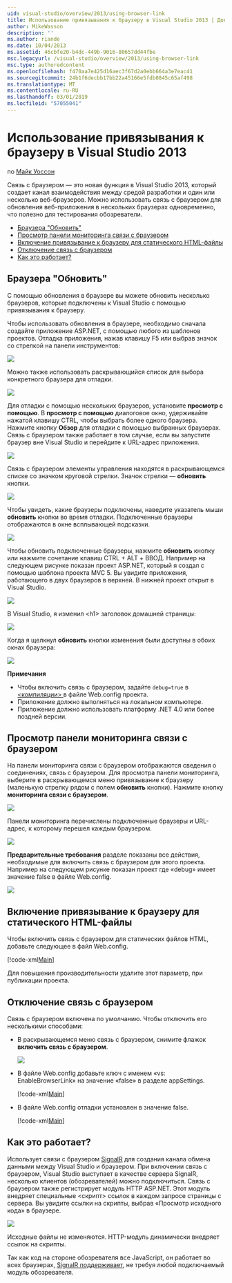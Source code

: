 ```yaml
---
uid: visual-studio/overview/2013/using-browser-link
title: Использование привязывания к браузеру в Visual Studio 2013 | Документация Майкрософт
author: MikeWasson
description: ''
ms.author: riande
ms.date: 10/04/2013
ms.assetid: 46cbfe20-b4dc-449b-9016-80657dd44fbe
msc.legacyurl: /visual-studio/overview/2013/using-browser-link
msc.type: authoredcontent
ms.openlocfilehash: f470aa7e425d16aec3f67d2a0ebb664a3e7eac41
ms.sourcegitcommit: 24b1f6decbb17bb22a45166e5fdb0845c65af498
ms.translationtype: MT
ms.contentlocale: ru-RU
ms.lasthandoff: 03/01/2019
ms.locfileid: "57055041"
---
```

<a name="using-browser-link-in-visual-studio-2013"></a>Использование привязывания к браузеру в Visual Studio 2013
====================
по [Майк Уоссон](https://github.com/MikeWasson)

Связь с браузером — это новая функция в Visual Studio 2013, который создает канал взаимодействия между средой разработки и один или несколько веб-браузеров. Можно использовать связь с браузером для обновления веб-приложения в нескольких браузерах одновременно, что полезно для тестирования обозреватели.

- [Браузера "Обновить"](#browser-refresh)
- [Просмотр панели мониторинга связи с браузером](#dashboard)
- [Включение привязывание к браузеру для статического HTML-файлы](#static-html)
- [Отключение связь с браузером](#disabling)
- [Как это работает?](#how-it-works)

<a id="browser-refresh"></a>
## <a name="browser-refresh"></a>Браузера "Обновить"

С помощью обновления в браузере вы можете обновить несколько браузеров, которые подключены к Visual Studio с помощью привязывания к браузеру.

Чтобы использовать обновления в браузере, необходимо сначала создайте приложение ASP.NET, с помощью любого из шаблонов проектов. Отладка приложения, нажав клавишу F5 или выбрав значок со стрелкой на панели инструментов:

![](using-browser-link/_static/image1.png)

Можно также использовать раскрывающийся список для выбора конкретного браузера для отладки.

![](using-browser-link/_static/image2.png)

Для отладки с помощью нескольких браузеров, установите **просмотр с помощью**. В **просмотр с помощью** диалоговое окно, удерживайте нажатой клавишу CTRL, чтобы выбрать более одного браузера. Нажмите кнопку **Обзор** для отладки с помощью выбранных браузерах. Связь с браузером также работает в том случае, если вы запустите браузер вне Visual Studio и перейдите к URL-адрес приложения.

![](using-browser-link/_static/image3.png)

Связь с браузером элементы управления находятся в раскрывающемся списке со значком круговой стрелки. Значок стрелки — **обновить** кнопки.

![](using-browser-link/_static/image4.png)

Чтобы увидеть, какие браузеры подключены, наведите указатель мыши **обновить** кнопки во время отладки. Подключенные браузеры отображаются в окне всплывающей подсказки.

![](using-browser-link/_static/image5.png)

Чтобы обновить подключенные браузеры, нажмите **обновить** кнопку или нажмите сочетание клавиш CTRL + ALT + ВВОД. Например на следующем рисунке показан проект ASP.NET, который я создал с помощью шаблона проекта MVC 5. Вы увидите приложения, работающего в двух браузеров в верхней. В нижней проект открыт в Visual Studio.

![](using-browser-link/_static/image6.png)

В Visual Studio, я изменил &lt;h1&gt; заголовок домашней страницы:

![](using-browser-link/_static/image7.png)

Когда я щелкнул **обновить** кнопки изменения были доступны в обоих окнах браузера:

![](using-browser-link/_static/image8.png)

**Примечания**

- Чтобы включить связь с браузером, задайте `debug=true` в [ &lt;компиляции&gt; ](https://msdn.microsoft.com/library/s10awwz0(v=vs.85).aspx) в файле Web.config проекта.
- Приложение должно выполняться на локальном компьютере.
- Приложение должно использовать платформу .NET 4.0 или более поздней версии.

<a id="dashboard"></a>
## <a name="viewing-the-browser-link-dashboard"></a>Просмотр панели мониторинга связи с браузером

На панели мониторинга связи с браузером отображаются сведения о соединениях, связь с браузером. Для просмотра панели мониторинга, выберите в раскрывающемся меню привязывание к браузеру (маленькую стрелку рядом с полем **обновить** кнопки). Нажмите кнопку **мониторинга связи с браузером**.

![](using-browser-link/_static/image9.png)

Панели мониторинга перечислены подключенные браузеры и URL-адрес, к которому перешел каждым браузером.

![](using-browser-link/_static/image10.png)

**Предварительные требования** разделе показаны все действия, необходимые для включить связь с браузером для этого проекта. Например на следующем рисунке показан проект где «debug» имеет значение false в файле Web.config.

![](using-browser-link/_static/image11.png)

<a id="static-html"></a>
## <a name="enabling-browser-link-for-static-html-files"></a>Включение привязывание к браузеру для статического HTML-файлы

Чтобы включить связь с браузером для статических файлов HTML, добавьте следующее в файл Web.config.

[!code-xml[Main](using-browser-link/samples/sample1.xml)]

Для повышения производительности удалите этот параметр, при публикации проекта.

<a id="disabling"></a>
## <a name="disabling-browser-link"></a>Отключение связь с браузером

Связь с браузером включена по умолчанию. Чтобы отключить его несколькими способами:

- В раскрывающемся меню связь с браузером, снимите флажок **включить связь с браузером**. 

    ![](using-browser-link/_static/image12.png)
- В файле Web.config добавьте ключ с именем «vs: EnableBrowserLink» на значение «false» в разделе appSettings. 

    [!code-xml[Main](using-browser-link/samples/sample2.xml)]
- В файле Web.config отладки установлен в значение false. 

    [!code-xml[Main](using-browser-link/samples/sample3.xml)]

<a id="how-it-works"></a>
## <a name="how-does-it-work"></a>Как это работает?

Использует связи с браузером [SignalR](../../../signalr/index.md) для создания канала обмена данными между Visual Studio и браузером. При включении связь с браузером, Visual Studio выступает в качестве сервера SignalR, несколько клиентов (обозревателей) можно подключиться. Связь с браузером также регистрирует модуль HTTP ASP.NET. Этот модуль внедряет специальные &lt;скрипт&gt; ссылок в каждом запросе страницы с сервера. Вы увидите ссылки на скрипты, выбрав «Просмотр исходного кода» в браузере.

![](using-browser-link/_static/image13.png)

Исходные файлы не изменяются. HTTP-модуль динамически внедряет ссылок на скрипты.

Так как код на стороне обозревателя все JavaScript, он работает во всех браузерах, [SignalR поддерживает](../../../signalr/overview/getting-started/supported-platforms.md), не требуя любой подключаемый модуль обозревателя.
